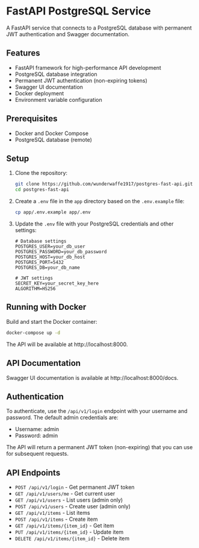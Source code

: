 # FastAPI PostgreSQL Service

A FastAPI service that connects to a PostgreSQL database with permanent JWT authentication and Swagger documentation.

## Features

- FastAPI framework for high-performance API development
- PostgreSQL database integration
- Permanent JWT authentication (non-expiring tokens)
- Swagger UI documentation
- Docker deployment
- Environment variable configuration

## Prerequisites

- Docker and Docker Compose
- PostgreSQL database (remote)

## Setup

1. Clone the repository:
   ```bash
   git clone https://github.com/wunderwaffe1917/postgres-fast-api.git
   cd postgres-fast-api
   ```

2. Create a `.env` file in the `app` directory based on the `.env.example` file:
   ```bash
   cp app/.env.example app/.env
   ```

3. Update the `.env` file with your PostgreSQL credentials and other settings:
   ```
   # Database settings
   POSTGRES_USER=your_db_user
   POSTGRES_PASSWORD=your_db_password
   POSTGRES_HOST=your_db_host
   POSTGRES_PORT=5432
   POSTGRES_DB=your_db_name

   # JWT settings
   SECRET_KEY=your_secret_key_here
   ALGORITHM=HS256
   ```

## Running with Docker

Build and start the Docker container:

```bash
docker-compose up -d
```

The API will be available at http://localhost:8000.

## API Documentation

Swagger UI documentation is available at http://localhost:8000/docs.

## Authentication

To authenticate, use the `/api/v1/login` endpoint with your username and password. The default admin credentials are:

- Username: admin
- Password: admin

The API will return a permanent JWT token (non-expiring) that you can use for subsequent requests.

## API Endpoints

- `POST /api/v1/login` - Get permanent JWT token
- `GET /api/v1/users/me` - Get current user
- `GET /api/v1/users` - List users (admin only)
- `POST /api/v1/users` - Create user (admin only)
- `GET /api/v1/items` - List items
- `POST /api/v1/items` - Create item
- `GET /api/v1/items/{item_id}` - Get item
- `PUT /api/v1/items/{item_id}` - Update item
- `DELETE /api/v1/items/{item_id}` - Delete item